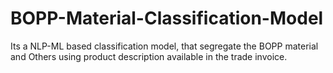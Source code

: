 # BOPP-Material-Classification-Model
Its a NLP-ML based classification model, that segregate the BOPP material and Others using product description available in the trade invoice.
